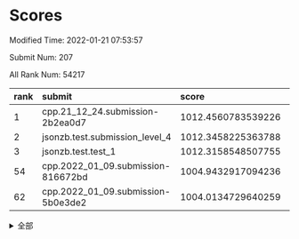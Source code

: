 # Scores

Modified Time: 2022-01-21 07:53:57

Submit Num: 207

All Rank Num: 54217

| rank |               submit               |       score        |       sigma        | pk_num |
| :--- | :--------------------------------- | :----------------- | :----------------- | :----- |
| 1    | cpp.21_12_24.submission-2b2ea0d7   | 1012.4560783539226 | 0.7896432276822712 | 1045   |
| 2    | jsonzb.test.submission_level_4     | 1012.3458225363788 | 0.8093823028381311 | 1051   |
| 3    | jsonzb.test.test_1                 | 1012.3158548507755 | 0.8210045357768959 | 1045   |
| 54   | cpp.2022_01_09.submission-816672bd | 1004.9432917094236 | 0.7075723494955298 | 1048   |
| 62   | cpp.2022_01_09.submission-5b0e3de2 | 1004.0134729640259 | 0.7128430537212829 | 1045   |


<details>
<summary>全部</summary>

| rank |                 submit                 |       score        |       sigma        | pk_num |
| :--- | :------------------------------------- | :----------------- | :----------------- | :----- |
| 1    | cpp.21_12_24.submission-2b2ea0d7       | 1012.4560783539226 | 0.7896432276822712 | 1045   |
| 2    | jsonzb.test.submission_level_4         | 1012.3458225363788 | 0.8093823028381311 | 1051   |
| 3    | jsonzb.test.test_1                     | 1012.3158548507755 | 0.8210045357768959 | 1045   |
| 4    | gobigger.level_3.submission_level_3_19 | 1011.8870524465194 | 0.7820948663728284 | 1048   |
| 5    | gobigger.level_3.submission_level_3_36 | 1011.2488293639523 | 0.7823281769705723 | 1044   |
| 6    | gobigger.level_3.submission_level_3_40 | 1010.7228623964229 | 0.7603577592788364 | 1049   |
| 7    | gobigger.level_3.submission_level_3_0  | 1010.7026314338121 | 0.7481480718001696 | 1048   |
| 8    | gobigger.level_3.submission_level_3_42 | 1010.6872753613178 | 0.7831398220222487 | 1049   |
| 9    | gobigger.level_3.submission_level_3_20 | 1010.6602665816018 | 0.7641817392613032 | 1048   |
| 10   | gobigger.level_3.submission_level_3_17 | 1010.6573908301788 | 0.7626344956195938 | 1045   |
| 11   | gobigger.level_3.submission_level_3_29 | 1010.6253829630147 | 0.7566302414976244 | 1048   |
| 12   | gobigger.level_3.submission_level_3_21 | 1010.6242597384692 | 0.7562106464541616 | 1045   |
| 13   | gobigger.level_3.submission_level_3_14 | 1010.5447896856962 | 0.7600180707725394 | 1047   |
| 14   | gobigger.level_3.submission_level_3_35 | 1010.5429836293877 | 0.7771736049906538 | 1050   |
| 15   | gobigger.level_3.submission_level_3_48 | 1010.4337992370631 | 0.7689259560370734 | 1046   |
| 16   | gobigger.level_3.submission_level_3_18 | 1010.3736355345178 | 0.7595866559282649 | 1049   |
| 17   | gobigger.level_3.submission_level_3_47 | 1010.3436518543708 | 0.7757690691941852 | 1052   |
| 18   | gobigger.level_3.submission_level_3_38 | 1010.3078736421846 | 0.7870203710196386 | 1048   |
| 19   | gobigger.level_3.submission_level_3_6  | 1010.2391249869369 | 0.7446239197246184 | 1048   |
| 20   | gobigger.level_3.submission_level_3_27 | 1010.1483801999781 | 0.7582568029817875 | 1047   |
| 21   | gobigger.level_3.submission_level_3_1  | 1010.1388468938657 | 0.762069706589698  | 1049   |
| 22   | gobigger.level_3.submission_level_3_16 | 1010.1128373177321 | 0.7377995200242128 | 1048   |
| 23   | gobigger.level_3.submission_level_3_7  | 1010.0727860975113 | 0.7479667792024344 | 1048   |
| 24   | gobigger.level_3.submission_level_3_34 | 1010.0415957131695 | 0.7622985472910859 | 1045   |
| 25   | gobigger.level_3.submission_level_3_25 | 1009.9846027119916 | 0.7489124038801568 | 1049   |
| 26   | gobigger.level_3.submission_level_3_22 | 1009.9542366787897 | 0.7442217013433212 | 1048   |
| 27   | gobigger.level_3.submission_level_3_30 | 1009.9375204007449 | 0.7610476432265221 | 1044   |
| 28   | gobigger.level_3.submission_level_3_39 | 1009.9232591468053 | 0.7527645322251232 | 1049   |
| 29   | gobigger.level_3.submission_level_3_9  | 1009.9220231374746 | 0.7638369564791337 | 1045   |
| 30   | gobigger.level_3.submission_level_3_49 | 1009.8956028127011 | 0.7696335834313394 | 1050   |
| 31   | gobigger.level_3.submission_level_3_46 | 1009.7872384198653 | 0.7560518054666852 | 1044   |
| 32   | gobigger.level_3.submission_level_3_13 | 1009.734325711794  | 0.7435638893078642 | 1046   |
| 33   | gobigger.level_3.submission_level_3_43 | 1009.7159557879874 | 0.7634294854973706 | 1048   |
| 34   | gobigger.level_3.submission_level_3_5  | 1009.6654140679998 | 0.7401658065925363 | 1045   |
| 35   | gobigger.level_3.submission_level_3_32 | 1009.6588504237427 | 0.7795273720245945 | 1050   |
| 36   | gobigger.level_3.submission_level_3_44 | 1009.6301413328105 | 0.7648315214357287 | 1046   |
| 37   | gobigger.level_3.submission_level_3_24 | 1009.5795142918164 | 0.7543753759429986 | 1046   |
| 38   | gobigger.level_3.submission_level_3_41 | 1009.563441585342  | 0.7474283856691177 | 1046   |
| 39   | gobigger.level_3.submission_level_3_11 | 1009.4622966566207 | 0.7498047886849263 | 1050   |
| 40   | gobigger.level_3.submission_level_3_37 | 1009.3647434549292 | 0.7437722152464539 | 1049   |
| 41   | gobigger.level_3.submission_level_3_45 | 1009.326704427346  | 0.7455570395538131 | 1046   |
| 42   | gobigger.level_3.submission_level_3_2  | 1009.3063302159522 | 0.7307919373792767 | 1054   |
| 43   | gobigger.level_3.submission_level_3_8  | 1009.2914520662388 | 0.751742309306818  | 1048   |
| 44   | gobigger.level_3.submission_level_3_28 | 1009.2649732346731 | 0.7566070601767146 | 1046   |
| 45   | gobigger.level_3.submission_level_3_31 | 1009.2575422391207 | 0.7384205131964091 | 1048   |
| 46   | gobigger.level_3.submission_level_3_15 | 1009.0901589274224 | 0.7407658694014665 | 1050   |
| 47   | gobigger.level_3.submission_level_3_33 | 1009.0460443377061 | 0.7273354730844569 | 1046   |
| 48   | gobigger.level_3.submission_level_3_3  | 1008.9978833295605 | 0.7727444026108224 | 1045   |
| 49   | gobigger.level_3.submission_level_3_12 | 1008.9767252500765 | 0.7461627530715388 | 1046   |
| 50   | gobigger.level_3.submission_level_3_23 | 1008.5372461968253 | 0.7410906581586622 | 1045   |
| 51   | gobigger.level_3.submission_level_3_10 | 1008.5074619979634 | 0.754250554102405  | 1049   |
| 52   | gobigger.level_3.submission_level_3_4  | 1008.2607463756626 | 0.7423865047874068 | 1049   |
| 53   | gobigger.level_3.submission_level_3_26 | 1007.5917197829957 | 0.7403367356472351 | 1049   |
| 54   | cpp.2022_01_09.submission-816672bd     | 1004.9432917094236 | 0.7075723494955298 | 1048   |
| 55   | gobigger.level_1.submission_level_1_30 | 1004.8410031846879 | 0.7078495202746002 | 1048   |
| 56   | gobigger.level_1.submission_level_1_16 | 1004.6985548890947 | 0.7304588469925941 | 1050   |
| 57   | gobigger.level_1.submission_level_1_29 | 1004.5777193118973 | 0.7210672085134894 | 1050   |
| 58   | gobigger.level_1.submission_level_1_15 | 1004.3148851621452 | 0.7254255510522516 | 1049   |
| 59   | gobigger.level_1.submission_level_1_49 | 1004.16845850946   | 0.7074008623321633 | 1046   |
| 60   | gobigger.level_1.submission_level_1_34 | 1004.112795453359  | 0.7176531374286405 | 1047   |
| 61   | gobigger.level_1.submission_level_1_3  | 1004.0375761222022 | 0.7083254699890792 | 1040   |
| 62   | cpp.2022_01_09.submission-5b0e3de2     | 1004.0134729640259 | 0.7128430537212829 | 1045   |
| 63   | gobigger.level_1.submission_level_1_12 | 1003.9698029783219 | 0.7083324296104928 | 1050   |
| 64   | gobigger.level_1.submission_level_1_23 | 1003.9361109927897 | 0.717762116302712  | 1042   |
| 65   | gobigger.level_1.submission_level_1_10 | 1003.8377729649969 | 0.7169331739075071 | 1049   |
| 66   | gobigger.level_1.submission_level_1_36 | 1003.8089122751418 | 0.7252986960636524 | 1045   |
| 67   | gobigger.level_1.submission_level_1_20 | 1003.7951182286172 | 0.7008442343957478 | 1045   |
| 68   | gobigger.level_1.submission_level_1_24 | 1003.7312737710738 | 0.7133088258742919 | 1049   |
| 69   | gobigger.level_1.submission_level_1_35 | 1003.6252606807361 | 0.7112583514655599 | 1050   |
| 70   | gobigger.level_1.submission_level_1_14 | 1003.5989726149116 | 0.714684523317338  | 1051   |
| 71   | gobigger.level_1.submission_level_1_31 | 1003.3105650320668 | 0.7092672308220807 | 1050   |
| 72   | gobigger.level_1.submission_level_1_26 | 1003.309132742021  | 0.7149386493356569 | 1051   |
| 73   | gobigger.level_1.submission_level_1_27 | 1003.3047220360729 | 0.7100322365027625 | 1050   |
| 74   | gobigger.level_1.submission_level_1_8  | 1003.2500341495754 | 0.7285514431622965 | 1049   |
| 75   | gobigger.level_1.submission_level_1_48 | 1003.2381551590014 | 0.7050082405626963 | 1048   |
| 76   | gobigger.level_1.submission_level_1_46 | 1003.2052420152792 | 0.7232941524461509 | 1044   |
| 77   | gobigger.level_1.submission_level_1_13 | 1003.1880926484738 | 0.716104000206268  | 1050   |
| 78   | gobigger.level_1.submission_level_1_43 | 1003.1846695104833 | 0.720726626069806  | 1051   |
| 79   | gobigger.level_1.submission_level_1_2  | 1003.1790052767541 | 0.7078978077076522 | 1051   |
| 80   | gobigger.level_1.submission_level_1_28 | 1003.1140830704854 | 0.7095917896110824 | 1049   |
| 81   | gobigger.level_1.submission_level_1_19 | 1003.0804157193328 | 0.71220533825348   | 1045   |
| 82   | gobigger.level_1.submission_level_1_41 | 1003.058457526623  | 0.7188916188701646 | 1044   |
| 83   | gobigger.level_1.submission_level_1_9  | 1003.0389830731733 | 0.7144480691957105 | 1049   |
| 84   | gobigger.level_1.submission_level_1_25 | 1003.0052164537118 | 0.7116684920981613 | 1045   |
| 85   | gobigger.level_1.submission_level_1_0  | 1002.9761139493853 | 0.7276103299498408 | 1046   |
| 86   | gobigger.level_1.submission_level_1_7  | 1002.9741747091363 | 0.7015060379512246 | 1048   |
| 87   | gobigger.level_1.submission_level_1_18 | 1002.9703816641209 | 0.7085451962097326 | 1044   |
| 88   | gobigger.level_1.submission_level_1_1  | 1002.8969377722731 | 0.7222141057590223 | 1049   |
| 89   | gobigger.level_1.submission_level_1_40 | 1002.8852935318195 | 0.7098404081335938 | 1047   |
| 90   | gobigger.level_1.submission_level_1_47 | 1002.8839760836876 | 0.7094778974006662 | 1045   |
| 91   | gobigger.level_1.submission_level_1_45 | 1002.8212131170374 | 0.7191719242464666 | 1047   |
| 92   | gobigger.level_1.submission_level_1_4  | 1002.7905406332696 | 0.7100038117294933 | 1051   |
| 93   | gobigger.level_1.submission_level_1_37 | 1002.6912798321154 | 0.7083729278720299 | 1045   |
| 94   | gobigger.level_1.submission_level_1_11 | 1002.56303294085   | 0.7066661715875577 | 1047   |
| 95   | gobigger.level_1.submission_level_1_39 | 1002.5431746449847 | 0.7050475455217874 | 1053   |
| 96   | gobigger.level_1.submission_level_1_22 | 1002.3427582469764 | 0.7348568253606103 | 1050   |
| 97   | gobigger.level_1.submission_level_1_38 | 1002.2712230260282 | 0.7171117208229731 | 1054   |
| 98   | gobigger.level_1.submission_level_1_5  | 1002.2101152926269 | 0.7168549953796506 | 1050   |
| 99   | gobigger.level_1.submission_level_1_21 | 1002.0843220733371 | 0.7185691563147135 | 1048   |
| 100  | gobigger.level_1.submission_level_1_44 | 1002.0720279257217 | 0.7131212056569977 | 1044   |
| 101  | gobigger.level_1.submission_level_1_17 | 1002.0159021346909 | 0.7173940840239676 | 1048   |
| 102  | gobigger.level_1.submission_level_1_6  | 1001.8904976993931 | 0.7252359052329148 | 1047   |
| 103  | gobigger.level_1.submission_level_1_33 | 1001.8635303154098 | 0.712725928003353  | 1042   |
| 104  | gobigger.level_1.submission_level_1_32 | 1001.772916354408  | 0.7073418140290941 | 1047   |
| 105  | gobigger.level_1.submission_level_1_42 | 1001.7296996674451 | 0.715701170279152  | 1046   |
| 106  | gobigger.random.submission_random_20   | 996.9928026476288  | 0.708439471250676  | 1046   |
| 107  | gobigger.random.submission_random_35   | 996.9400671953074  | 0.6973383197144398 | 1047   |
| 108  | gobigger.random.submission_random_24   | 996.7454161146063  | 0.6999041359273379 | 1051   |
| 109  | gobigger.random.submission_random_15   | 996.7014322954757  | 0.7157565416111922 | 1052   |
| 110  | gobigger.random.submission_random_9    | 996.4806499233426  | 0.708023635427494  | 1049   |
| 111  | gobigger.random.submission_random_10   | 996.3678669924147  | 0.7074091813729225 | 1052   |
| 112  | gobigger.random.submission_random_11   | 996.3088523365813  | 0.718099616086746  | 1044   |
| 113  | gobigger.random.submission_random_25   | 996.2879316701717  | 0.7128401981471478 | 1047   |
| 114  | gobigger.random.submission_random_26   | 996.2579549140688  | 0.695002425348035  | 1051   |
| 115  | gobigger.random.submission_random_38   | 996.2419120682641  | 0.7177242150892125 | 1043   |
| 116  | gobigger.random.submission_random_18   | 996.2361202922377  | 0.7070436962072261 | 1048   |
| 117  | gobigger.random.submission_random_36   | 996.2357194232823  | 0.716122087955522  | 1053   |
| 118  | gobigger.random.submission_random_6    | 996.2180814952955  | 0.7028376982693497 | 1051   |
| 119  | gobigger.random.submission_random_32   | 996.1487572853605  | 0.7091531986042924 | 1048   |
| 120  | gobigger.random.submission_random_13   | 996.1449235800883  | 0.7009372545027414 | 1042   |
| 121  | gobigger.random.submission_random_40   | 996.1386938922009  | 0.704665052447443  | 1050   |
| 122  | gobigger.random.submission_random_2    | 996.080161441856   | 0.7082568128527144 | 1048   |
| 123  | gobigger.random.submission_random_14   | 996.0793020354714  | 0.710105837193168  | 1045   |
| 124  | gobigger.random.submission_random_17   | 996.0713142910389  | 0.702510943603007  | 1055   |
| 125  | gobigger.random.submission_random_1    | 996.0602336653573  | 0.7070487452884288 | 1046   |
| 126  | gobigger.random.submission_random_31   | 996.0575805685789  | 0.6996796965926357 | 1048   |
| 127  | gobigger.random.submission_random_43   | 996.0242070032411  | 0.7012614344659809 | 1045   |
| 128  | gobigger.random.submission_random_47   | 996.017778340341   | 0.7075855569426145 | 1051   |
| 129  | gobigger.random.submission_random_37   | 996.0173433454117  | 0.7061930946577564 | 1049   |
| 130  | gobigger.random.submission_random_46   | 995.9753560700997  | 0.7073816819481734 | 1045   |
| 131  | gobigger.random.submission_random_44   | 995.9602432081774  | 0.7226412428526717 | 1046   |
| 132  | gobigger.random.submission_random_49   | 995.9201792915806  | 0.7182761435965844 | 1047   |
| 133  | gobigger.random.submission_random_41   | 995.8639778410812  | 0.7107589848120377 | 1044   |
| 134  | gobigger.random.submission_random_48   | 995.8575958129436  | 0.6991328773767249 | 1044   |
| 135  | gobigger.random.submission_random_21   | 995.8385038001896  | 0.7323016446481783 | 1050   |
| 136  | gobigger.random.submission_random_5    | 995.8355321510253  | 0.7178321477946312 | 1050   |
| 137  | gobigger.random.submission_random_12   | 995.8304480068487  | 0.7107899828346841 | 1049   |
| 138  | gobigger.random.submission_random_23   | 995.7117464887447  | 0.7129735951421055 | 1049   |
| 139  | gobigger.random.submission_random_30   | 995.6467841955217  | 0.7201522479764731 | 1045   |
| 140  | gobigger.random.submission_random_33   | 995.6400952818352  | 0.697885448586602  | 1049   |
| 141  | gobigger.random.submission_random_22   | 995.601070841727   | 0.7131477571575024 | 1045   |
| 142  | gobigger.random.submission_random_7    | 995.4988706584447  | 0.7255841361276514 | 1050   |
| 143  | gobigger.random.submission_random_3    | 995.4961326035286  | 0.7040771098141303 | 1052   |
| 144  | gobigger.random.submission_random_19   | 995.4149512231112  | 0.7019819991541614 | 1049   |
| 145  | gobigger.random.submission_random_8    | 995.4016120902841  | 0.7023569262376412 | 1053   |
| 146  | gobigger.random.submission_random_45   | 995.3867920035449  | 0.7143614877934832 | 1044   |
| 147  | gobigger.random.submission_random_28   | 995.2600540821896  | 0.7194290241260687 | 1047   |
| 148  | gobigger.random.submission_random_39   | 995.2441934422425  | 0.7213672005427372 | 1050   |
| 149  | gobigger.random.submission_random_16   | 995.2396686226843  | 0.7153016179882586 | 1045   |
| 150  | gobigger.random.submission_random_27   | 995.1516394568673  | 0.703453793977037  | 1050   |
| 151  | gobigger.random.submission_random_34   | 995.0353959296621  | 0.7343248099392784 | 1047   |
| 152  | gobigger.random.submission_random_42   | 994.9516670397369  | 0.7256613652550367 | 1046   |
| 153  | gobigger.random.submission_random_29   | 994.8954198222251  | 0.7019494658746568 | 1050   |
| 154  | gobigger.random.submission_random_4    | 994.5399093107469  | 0.7045056784468461 | 1044   |
| 155  | gobigger.random.submission_random_0    | 994.5039312636526  | 0.7236323225616593 | 1048   |
| 156  | gobigger.level_2.submission_level_2_20 | 993.9441533154938  | 0.7182123207689344 | 1050   |
| 157  | gobigger.level_2.submission_level_2_21 | 993.9349814708729  | 0.7371286201371584 | 1052   |
| 158  | gobigger.level_2.submission_level_2_44 | 993.8897520617463  | 0.7235875013243042 | 1046   |
| 159  | gobigger.level_2.submission_level_2_13 | 993.4525516229909  | 0.7286867974402588 | 1046   |
| 160  | gobigger.level_2.submission_level_2_2  | 993.3833784080152  | 0.7362043503440918 | 1051   |
| 161  | gobigger.level_2.submission_level_2_14 | 993.2498756292541  | 0.7362703966277534 | 1050   |
| 162  | gobigger.level_2.submission_level_2_32 | 993.1868050531062  | 0.7493447048331834 | 1046   |
| 163  | gobigger.level_2.submission_level_2_22 | 993.1806506665555  | 0.7285172482445283 | 1048   |
| 164  | gobigger.level_2.submission_level_2_12 | 993.1539236644488  | 0.753894727116502  | 1045   |
| 165  | gobigger.level_2.submission_level_2_23 | 993.1464067579022  | 0.732809124447994  | 1051   |
| 166  | gobigger.level_2.submission_level_2_1  | 993.1296181005463  | 0.7279327327252711 | 1055   |
| 167  | gobigger.level_2.submission_level_2_34 | 993.0696785031981  | 0.7623225293881039 | 1050   |
| 168  | gobigger.level_2.submission_level_2_19 | 993.0201207476962  | 0.7299704878911263 | 1050   |
| 169  | gobigger.level_2.submission_level_2_49 | 992.9930287822615  | 0.7285332317485217 | 1046   |
| 170  | gobigger.level_2.submission_level_2_39 | 992.9753499992828  | 0.7306583123846708 | 1048   |
| 171  | gobigger.level_2.submission_level_2_7  | 992.864679433584   | 0.7352433394349649 | 1051   |
| 172  | gobigger.level_2.submission_level_2_25 | 992.7627449466021  | 0.7264875313047934 | 1048   |
| 173  | gobigger.level_2.submission_level_2_29 | 992.6650020998702  | 0.7414446018274594 | 1047   |
| 174  | gobigger.level_2.submission_level_2_36 | 992.6128493551272  | 0.7573746392256872 | 1050   |
| 175  | gobigger.level_2.submission_level_2_5  | 992.5447257180238  | 0.7419038310256356 | 1040   |
| 176  | gobigger.level_2.submission_level_2_45 | 992.515661952153   | 0.7426264184458935 | 1048   |
| 177  | gobigger.level_2.submission_level_2_18 | 992.4743979547108  | 0.7551921783102263 | 1047   |
| 178  | gobigger.level_2.submission_level_2_43 | 992.4705045788738  | 0.7373864906269493 | 1047   |
| 179  | gobigger.level_2.submission_level_2_6  | 992.4029489272948  | 0.7342180826295047 | 1047   |
| 180  | gobigger.level_2.submission_level_2_31 | 992.3107030361954  | 0.7437665292212277 | 1050   |
| 181  | gobigger.level_2.submission_level_2_0  | 992.2960823763368  | 0.7462086590689144 | 1043   |
| 182  | gobigger.level_2.submission_level_2_16 | 992.1347766436794  | 0.7432622554409458 | 1043   |
| 183  | gobigger.level_2.submission_level_2_11 | 992.1162148232004  | 0.7348512778549698 | 1054   |
| 184  | gobigger.level_2.submission_level_2_9  | 992.0821426235574  | 0.7480502370779359 | 1050   |
| 185  | gobigger.level_2.submission_level_2_10 | 992.0390439542515  | 0.7496042782071298 | 1045   |
| 186  | gobigger.level_2.submission_level_2_48 | 991.9809111073464  | 0.7496271399401336 | 1050   |
| 187  | gobigger.level_2.submission_level_2_4  | 991.8766545051684  | 0.7530569217911656 | 1046   |
| 188  | gobigger.level_2.submission_level_2_30 | 991.8604633112648  | 0.738910210407612  | 1050   |
| 189  | gobigger.level_2.submission_level_2_8  | 991.8321084912503  | 0.7424009497098137 | 1047   |
| 190  | gobigger.level_2.submission_level_2_35 | 991.8266311219734  | 0.749417845916652  | 1049   |
| 191  | gobigger.level_2.submission_level_2_27 | 991.7312692286704  | 0.7529618817992625 | 1051   |
| 192  | gobigger.level_2.submission_level_2_17 | 991.6872201015028  | 0.7542138461119858 | 1043   |
| 193  | gobigger.level_2.submission_level_2_37 | 991.618231460341   | 0.7313779604323943 | 1037   |
| 194  | gobigger.level_2.submission_level_2_46 | 991.5436563927188  | 0.7605859658844255 | 1045   |
| 195  | gobigger.level_2.submission_level_2_15 | 991.4247764427815  | 0.7405739054686795 | 1047   |
| 196  | gobigger.level_2.submission_level_2_28 | 991.2211030336125  | 0.753623880314441  | 1048   |
| 197  | gobigger.level_2.submission_level_2_24 | 991.1927470146176  | 0.7560725608482327 | 1048   |
| 198  | gobigger.level_2.submission_level_2_33 | 991.163091993783   | 0.7456200075370981 | 1047   |
| 199  | gobigger.level_2.submission_level_2_26 | 991.0320454110218  | 0.754162649672709  | 1045   |
| 200  | gobigger.level_2.submission_level_2_3  | 990.9820143225622  | 0.755054746522895  | 1048   |
| 201  | gobigger.level_2.submission_level_2_41 | 990.737618577038   | 0.7499766553900516 | 1048   |
| 202  | gobigger.level_2.submission_level_2_47 | 990.5089950477201  | 0.7602586472521534 | 1046   |
| 203  | gobigger.level_2.submission_level_2_38 | 990.477618324442   | 0.7531703582121472 | 1050   |
| 204  | gobigger.level_2.submission_level_2_40 | 990.4588818786781  | 0.7422928986005771 | 1051   |
| 205  | gobigger.level_2.submission_level_2_42 | 989.9810406331826  | 0.7933859169175016 | 1042   |
| 206  | gobigger.none.submission_none_0        | 978.6967095493923  | 1.2540252240678729 | 1044   |
| 207  | gobigger.none.submission_none_1        | 977.0067526927616  | 1.342847236912139  | 1050   |

</details>